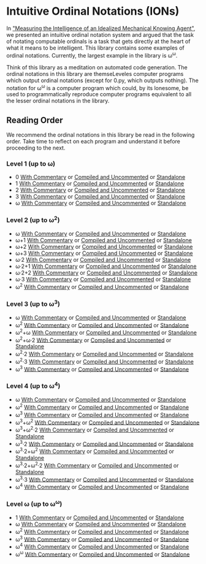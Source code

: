 # Intuitive Ordinal Notations (IONs)

In ["Measuring the Intelligence of an Idealized Mechanical Knowing Agent"](https://semitrivial.github.io/MeasuringIntelligence2019.pdf),
we presented an intuitive ordinal notation system and
argued that the task of notating computable ordinals is a
task that gets directly at the heart of what it means to be
intelligent. This library contains some
examples of ordinal notations. Currently, the
largest example in the library is ω<sup>ω</sup>.

Think of this library as a meditation on automated code generation.
The ordinal notations in this library are themseLeveles computer
programs which output ordinal notations (except for 0.py, which
outputs nothing). The notation for ω<sup>ω</sup> is a computer program which
could, by its lonesome, be used to programmatically reproduce
computer programs equivalent to all the lesser ordinal notations
in the library.

## Reading Order

We recommend the ordinal notations in this library be read in the following
order. Take time to reflect on each program and understand it before
proceeding to the next.

### Level 1 (up to ω)

* 0 [With Commentary](https://raw.githubusercontent.com/semitrivial/ions/master/src/Level1/0.py) or [Compiled and Uncommented](https://raw.githubusercontent.com/semitrivial/ions/master/src/Level1/compiled/0.py) or [Standalone](https://raw.githubusercontent.com/semitrivial/ions/master/src/Level1/standalone/0.py)
* 1 [With Commentary](https://raw.githubusercontent.com/semitrivial/ions/master/src/Level1/1.py) or [Compiled and Uncommented](https://raw.githubusercontent.com/semitrivial/ions/master/src/Level1/compiled/1.py) or [Standalone](https://raw.githubusercontent.com/semitrivial/ions/master/src/Level1/standalone/1.py)
* 2 [With Commentary](https://raw.githubusercontent.com/semitrivial/ions/master/src/Level1/2.py) or [Compiled and Uncommented](https://raw.githubusercontent.com/semitrivial/ions/master/src/Level1/compiled/2.py) or [Standalone](https://raw.githubusercontent.com/semitrivial/ions/master/src/Level1/standalone/2.py)
* 3 [With Commentary](https://raw.githubusercontent.com/semitrivial/ions/master/src/Level1/3.py) or [Compiled and Uncommented](https://raw.githubusercontent.com/semitrivial/ions/master/src/Level1/compiled/3.py) or [Standalone](https://raw.githubusercontent.com/semitrivial/ions/master/src/Level1/standalone/3.py)
* ω [With Commentary](https://raw.githubusercontent.com/semitrivial/ions/master/src/Level1/w.py) or [Compiled and Uncommented](https://raw.githubusercontent.com/semitrivial/ions/master/src/Level1/compiled/w.py) or [Standalone](https://raw.githubusercontent.com/semitrivial/ions/master/src/Level1/standalone/w.py)

### Level 2 (up to ω<sup>2</sup>)

* ω [With Commentary](https://raw.githubusercontent.com/semitrivial/ions/master/src/Level2/w.py) or [Compiled and Uncommented](https://raw.githubusercontent.com/semitrivial/ions/master/src/Level2/compiled/w.py) or [Standalone](https://raw.githubusercontent.com/semitrivial/ions/master/src/Level2/standalone/w.py)
* ω+1 [With Commentary](https://raw.githubusercontent.com/semitrivial/ions/master/src/Level2/w+1.py) or [Compiled and Uncommented](https://raw.githubusercontent.com/semitrivial/ions/master/src/Level2/compiled/w+1.py) or [Standalone](https://raw.githubusercontent.com/semitrivial/ions/master/src/Level2/standalone/w+1.py)
* ω+2 [With Commentary](https://raw.githubusercontent.com/semitrivial/ions/master/src/Level2/w+2.py) or [Compiled and Uncommented](https://raw.githubusercontent.com/semitrivial/ions/master/src/Level2/compiled/w+2.py) or [Standalone](https://raw.githubusercontent.com/semitrivial/ions/master/src/Level2/standalone/w+2.py)
* ω+3 [With Commentary](https://raw.githubusercontent.com/semitrivial/ions/master/src/Level2/w+3.py) or [Compiled and Uncommented](https://raw.githubusercontent.com/semitrivial/ions/master/src/Level2/compiled/w+3.py) or [Standalone](https://raw.githubusercontent.com/semitrivial/ions/master/src/Level2/standalone/w+3.py)
* ω·2 [With Commentary](https://raw.githubusercontent.com/semitrivial/ions/master/src/Level2/w*2.py) or [Compiled and Uncommented](https://raw.githubusercontent.com/semitrivial/ions/master/src/Level2/compiled/w*2.py) or [Standalone](https://raw.githubusercontent.com/semitrivial/ions/master/src/Level2/standalone/w*2.py)
* ω·2+1 [With Commentary](https://raw.githubusercontent.com/semitrivial/ions/master/src/Level2/w*2+1.py) or [Compiled and Uncommented](https://raw.githubusercontent.com/semitrivial/ions/master/src/Level2/compiled/w*2+1.py) or [Standalone](https://raw.githubusercontent.com/semitrivial/ions/master/src/Level2/standalone/w*2+1.py)
* ω·2+2 [With Commentary](https://raw.githubusercontent.com/semitrivial/ions/master/src/Level2/w*2+2.py) or [Compiled and Uncommented](https://raw.githubusercontent.com/semitrivial/ions/master/src/Level2/compiled/w*2+2.py) or [Standalone](https://raw.githubusercontent.com/semitrivial/ions/master/src/Level2/standalone/w*2+2.py)
* ω·3 [With Commentary](https://raw.githubusercontent.com/semitrivial/ions/master/src/Level2/w*3.py) or [Compiled and Uncommented](https://raw.githubusercontent.com/semitrivial/ions/master/src/Level2/compiled/w*3.py) or [Standalone](https://raw.githubusercontent.com/semitrivial/ions/master/src/Level2/standalone/w*3.py)
* ω<sup>2</sup> [With Commentary](https://raw.githubusercontent.com/semitrivial/ions/master/src/Level2/w^2.py) or [Compiled and Uncommented](https://raw.githubusercontent.com/semitrivial/ions/master/src/Level2/compiled/w^2.py) or [Standalone](https://raw.githubusercontent.com/semitrivial/ions/master/src/Level2/standalone/w^2.py)

### Level 3 (up to ω<sup>3</sup>)

* ω [With Commentary](https://raw.githubusercontent.com/semitrivial/ions/master/src/Level3/w.py) or [Compiled and Uncommented](https://raw.githubusercontent.com/semitrivial/ions/master/src/Level3/compiled/w.py) or [Standalone](https://raw.githubusercontent.com/semitrivial/ions/master/src/Level3/standalone/w.py)
* ω<sup>2</sup> [With Commentary](https://raw.githubusercontent.com/semitrivial/ions/master/src/Level3/w^2.py) or [Compiled and Uncommented](https://raw.githubusercontent.com/semitrivial/ions/master/src/Level3/compiled/w^2.py) or [Standalone](https://raw.githubusercontent.com/semitrivial/ions/master/src/Level3/standalone/w^2.py)
* ω<sup>2</sup>+ω [With Commentary](https://raw.githubusercontent.com/semitrivial/ions/master/src/Level3/w^2+w.py) or [Compiled and Uncommented](https://raw.githubusercontent.com/semitrivial/ions/master/src/Level3/compiled/w^2+w.py) or [Standalone](https://raw.githubusercontent.com/semitrivial/ions/master/src/Level3/standalone/w^2+w.py)
* ω<sup>2</sup>+ω·2 [With Commentary](https://raw.githubusercontent.com/semitrivial/ions/master/src/Level3/w^2+w*2.py) or [Compiled and Uncommented](https://raw.githubusercontent.com/semitrivial/ions/master/src/Level3/compiled/w^2+w*2.py) or [Standalone](https://raw.githubusercontent.com/semitrivial/ions/master/src/Level3/standalone/w^2+w*2.py)
* ω<sup>2</sup>·2 [With Commentary](https://raw.githubusercontent.com/semitrivial/ions/master/src/Level3/w^2*2.py) or [Compiled and Uncommented](https://raw.githubusercontent.com/semitrivial/ions/master/src/Level3/compiled/w^2*2.py) or [Standalone](https://raw.githubusercontent.com/semitrivial/ions/master/src/Level3/standalone/w^2*2.py)
* ω<sup>2</sup>·3 [With Commentary](https://raw.githubusercontent.com/semitrivial/ions/master/src/Level3/w^2*3.py) or [Compiled and Uncommented](https://raw.githubusercontent.com/semitrivial/ions/master/src/Level3/compiled/w^2*3.py) or [Standalone](https://raw.githubusercontent.com/semitrivial/ions/master/src/Level3/standalone/w^2*3.py)
* ω<sup>3</sup> [With Commentary](https://raw.githubusercontent.com/semitrivial/ions/master/src/Level3/w^3.py) or [Compiled and Uncommented](https://raw.githubusercontent.com/semitrivial/ions/master/src/Level3/compiled/w^3.py) or [Standalone](https://raw.githubusercontent.com/semitrivial/ions/master/src/Level3/standalone/w^3.py)

### Level 4 (up to ω<sup>4</sup>)

* ω [With Commentary](https://raw.githubusercontent.com/semitrivial/ions/master/src/Level4/w.py) or [Compiled and Uncommented](https://raw.githubusercontent.com/semitrivial/ions/master/src/Level4/compiled/w.py) or [Standalone](https://raw.githubusercontent.com/semitrivial/ions/master/src/Level4/standalone/w.py)
* ω<sup>2</sup> [With Commentary](https://raw.githubusercontent.com/semitrivial/ions/master/src/Level4/w^2.py) or [Compiled and Uncommented](https://raw.githubusercontent.com/semitrivial/ions/master/src/Level4/compiled/w^2.py) or [Standalone](https://raw.githubusercontent.com/semitrivial/ions/master/src/Level4/standalone/w^2.py)
* ω<sup>3</sup> [With Commentary](https://raw.githubusercontent.com/semitrivial/ions/master/src/Level4/w^3.py) or [Compiled and Uncommented](https://raw.githubusercontent.com/semitrivial/ions/master/src/Level4/compiled/w^3.py) or [Standalone](https://raw.githubusercontent.com/semitrivial/ions/master/src/Level4/standalone/w^3.py)
* ω<sup>3</sup>+ω<sup>2</sup> [With Commentary](https://raw.githubusercontent.com/semitrivial/ions/master/src/Level4/w^3+w^2.py) or [Compiled and Uncommented](https://raw.githubusercontent.com/semitrivial/ions/master/src/Level4/compiled/w^3+w^2.py) or [Standalone](https://raw.githubusercontent.com/semitrivial/ions/master/src/Level4/standalone/w^3+w^2.py)
* ω<sup>3</sup>+ω<sup>2</sup>·2 [With Commentary](https://raw.githubusercontent.com/semitrivial/ions/master/src/Level4/w^3+w^2*2.py) or [Compiled and Uncommented](https://raw.githubusercontent.com/semitrivial/ions/master/src/Level4/compiled/w^3+w^2*2.py) or [Standalone](https://raw.githubusercontent.com/semitrivial/ions/master/src/Level4/standalone/w^3+w^2*2.py)
* ω<sup>3</sup>·2 [With Commentary](https://raw.githubusercontent.com/semitrivial/ions/master/src/Level4/w^3*2.py) or [Compiled and Uncommented](https://raw.githubusercontent.com/semitrivial/ions/master/src/Level4/compiled/w^3*2.py) or [Standalone](https://raw.githubusercontent.com/semitrivial/ions/master/src/Level4/standalone/w^3*2.py)
* ω<sup>3</sup>·2+ω<sup>2</sup> [With Commentary](https://raw.githubusercontent.com/semitrivial/ions/master/src/Level4/w^3*2+w^2.py) or [Compiled and Uncommented](https://raw.githubusercontent.com/semitrivial/ions/master/src/Level4/compiled/w^3*2+w^2.py) or [Standalone](https://raw.githubusercontent.com/semitrivial/ions/master/src/Level4/standalone/w^3*2+w^2.py)
* ω<sup>3</sup>·2+ω<sup>2</sup>·2 [With Commentary](https://raw.githubusercontent.com/semitrivial/ions/master/src/Level4/w^3*2+w^2*2.py) or [Compiled and Uncommented](https://raw.githubusercontent.com/semitrivial/ions/master/src/Level4/compiled/w^3*2+w^2*2.py) or [Standalone](https://raw.githubusercontent.com/semitrivial/ions/master/src/Level4/standalone/w^3*2+w^2*2.py)
* ω<sup>3</sup>·3 [With Commentary](https://raw.githubusercontent.com/semitrivial/ions/master/src/Level4/w^3*3.py) or [Compiled and Uncommented](https://raw.githubusercontent.com/semitrivial/ions/master/src/Level4/compiled/w^3*3.py) or [Standalone](https://raw.githubusercontent.com/semitrivial/ions/master/src/Level4/standalone/w^3*3.py)
* ω<sup>4</sup> [With Commentary](https://raw.githubusercontent.com/semitrivial/ions/master/src/Level4/w^4.py) or [Compiled and Uncommented](https://raw.githubusercontent.com/semitrivial/ions/master/src/Level4/compiled/w^4.py) or [Standalone](https://raw.githubusercontent.com/semitrivial/ions/master/src/Level4/standalone/w^4.py)

### Level ω (up to ω<sup>ω</sup>)

* 1 [With Commentary](https://raw.githubusercontent.com/semitrivial/ions/master/src/LevelOmega/1.py) or [Compiled and Uncommented](https://raw.githubusercontent.com/semitrivial/ions/master/src/LevelOmega/compiled/1.py) or [Standalone](https://raw.githubusercontent.com/semitrivial/ions/master/src/LevelOmega/standalone/1.py)
* ω [With Commentary](https://raw.githubusercontent.com/semitrivial/ions/master/src/LevelOmega/w.py) or [Compiled and Uncommented](https://raw.githubusercontent.com/semitrivial/ions/master/src/LevelOmega/compiled/w.py) or [Standalone](https://raw.githubusercontent.com/semitrivial/ions/master/src/LevelOmega/standalone/w.py)
* ω<sup>2</sup> [With Commentary](https://raw.githubusercontent.com/semitrivial/ions/master/src/LevelOmega/w^2.py) or [Compiled and Uncommented](https://raw.githubusercontent.com/semitrivial/ions/master/src/LevelOmega/compiled/w^2.py) or [Standalone](https://raw.githubusercontent.com/semitrivial/ions/master/src/LevelOmega/standalone/w^2.py)
* ω<sup>3</sup> [With Commentary](https://raw.githubusercontent.com/semitrivial/ions/master/src/LevelOmega/w^3.py) or [Compiled and Uncommented](https://raw.githubusercontent.com/semitrivial/ions/master/src/LevelOmega/compiled/w^3.py) or [Standalone](https://raw.githubusercontent.com/semitrivial/ions/master/src/LevelOmega/standalone/w^3.py)
* ω<sup>4</sup> [With Commentary](https://raw.githubusercontent.com/semitrivial/ions/master/src/LevelOmega/w^4.py) or [Compiled and Uncommented](https://raw.githubusercontent.com/semitrivial/ions/master/src/LevelOmega/compiled/w^4.py) or [Standalone](https://raw.githubusercontent.com/semitrivial/ions/master/src/LevelOmega/standalone/w^4.py)
* ω<sup>ω</sup> [With Commentary](https://raw.githubusercontent.com/semitrivial/ions/master/src/LevelOmega/w^w.py) or [Compiled and Uncommented](https://raw.githubusercontent.com/semitrivial/ions/master/src/LevelOmega/compiled/w^w.py) or [Standalone](https://raw.githubusercontent.com/semitrivial/ions/master/src/LevelOmega/standalone/w^w.py)